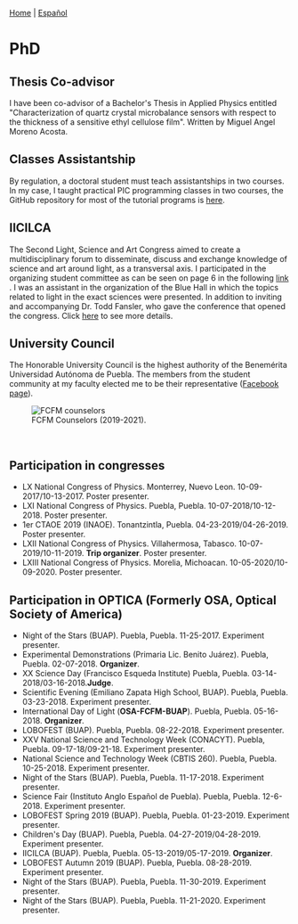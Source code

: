 [Home](index.md) | [Español](phdesp.md)
# PhD

## Thesis Co-advisor

I have been co-advisor of a Bachelor's Thesis in Applied Physics entitled "Characterization of quartz crystal microbalance sensors with respect to the thickness of a sensitive ethyl cellulose film". Written by Miguel Angel Moreno Acosta. 

## Classes Assistantship

By regulation, a doctoral student must teach assistantships in two courses. In my case, I taught practical PIC programming classes in two courses, the GitHub repository for most of the tutorial programs is [here](https://github.com/DavidSA06/Assembly). 

## IICILCA

The Second Light, Science and Art Congress aimed to create a multidisciplinary forum to disseminate, discuss and exchange knowledge of science and art around light, as a transversal axis. I participated in the organizing student committee as can be seen on page 6 in the following <a href="https://docplayer.es/140187627-Ii-cilca-segundo-congreso-internacional-luz-ciencia-arte.html">link <i class = "fa fa-external-link-alt"></i></a>. I was an assistant in the organization of the Blue Hall in which the topics related to light in the exact sciences were presented. In addition to inviting and accompanying Dr. Todd Fansler, who gave the conference that opened the congress. Click [here](osaesp.md/#IICILCA) to see more details. 

## University Council

The Honorable University Council is the highest authority of the Benemérita Universidad Autónoma de Puebla. The members from the student community at my faculty elected me to be their representative ([Facebook page](https://www.facebook.com/Consejeros-Universitarios-David-Silva-y-Antonio-Libreros-832274403806471)).

<figure>
  <img
  src="https://imgur.com/D1Dsi2p.jpg"
  alt="FCFM counselors">
  <figcaption>FCFM Counselors (2019-2021).
  </figcaption>
</figure>
<br/>

## Participation in congresses

- LX National Congress of Physics. Monterrey, Nuevo Leon. 10-09-2017/10-13-2017. Poster presenter.
- LXI National Congress of Physics. Puebla, Puebla. 10-07-2018/10-12-2018. Poster presenter.
- 1er CTAOE 2019 (INAOE). Tonantzintla, Puebla. 04-23-2019/04-26-2019. Poster presenter.
- LXII National Congress of Physics. Villahermosa, Tabasco. 10-07-2019/10-11-2019. **Trip organizer**. Poster presenter.
- LXIII National Congress of Physics. Morelia, Michoacan. 10-05-2020/10-09-2020. Poster presenter.

## Participation in OPTICA (Formerly OSA, Optical Society of America)

- Night of the Stars (BUAP). Puebla, Puebla. 11-25-2017. Experiment presenter.
- Experimental Demonstrations (Primaria Lic. Benito Juárez). Puebla, Puebla. 02-07-2018. **Organizer**.
- XX Science Day (Francisco Esqueda Institute) Puebla, Puebla. 03-14-2018/03-16-2018.**Judge**.
- Scientific Evening (Emiliano Zapata High School, BUAP). Puebla, Puebla. 03-23-2018. Experiment presenter.
- International Day of Light (**OSA-FCFM-BUAP**). Puebla, Puebla. 05-16-2018. **Organizer**.
- LOBOFEST (BUAP). Puebla, Puebla. 08-22-2018. Experiment presenter.
- XXV National Science and Technology Week (CONACYT). Puebla, Puebla. 09-17-18/09-21-18. Experiment presenter.
- National Science and Technology Week (CBTIS 260). Puebla, Puebla. 10-25-2018. Experiment presenter.
- Night of the Stars (BUAP). Puebla, Puebla. 11-17-2018. Experiment presenter.
- Science Fair (Instituto Anglo Español de Puebla). Puebla, Puebla. 12-6-2018. Experiment presenter.
- LOBOFEST Spring 2019 (BUAP). Puebla, Puebla. 01-23-2019. Experiment presenter.
- Children's Day (BUAP). Puebla, Puebla. 04-27-2019/04-28-2019. Experiment presenter.
- IICILCA (BUAP). Puebla, Puebla. 05-13-2019/05-17-2019. **Organizer**.
- LOBOFEST Autumn 2019 (BUAP). Puebla, Puebla. 08-28-2019. Experiment presenter.
- Night of the Stars (BUAP). Puebla, Puebla. 11-30-2019. Experiment presenter.
- Night of the Stars (BUAP). Puebla, Puebla. 11-21-2020. Experiment presenter.